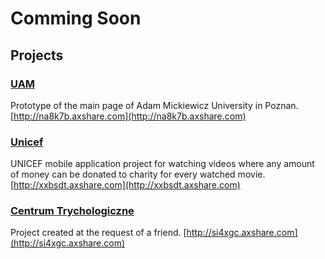 # Comming Soon

## Projects

### [UAM](http://na8k7b.axshare.com)
Prototype of the main page of Adam Mickiewicz University in Poznan.
[http://na8k7b.axshare.com](http://na8k7b.axshare.com)

### [Unicef](http://xxbsdt.axshare.com)
UNICEF mobile application project for watching videos where any amount of money can be donated to charity for every watched movie.
[http://xxbsdt.axshare.com](http://xxbsdt.axshare.com)

### [Centrum Trychologiczne](http://si4xgc.axshare.com)
Project created at the request of a friend.
[http://si4xgc.axshare.com](http://si4xgc.axshare.com)
